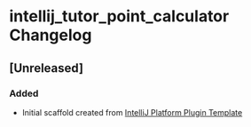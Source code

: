 <!-- Keep a Changelog guide -> https://keepachangelog.com -->

# intellij_tutor_point_calculator Changelog

## [Unreleased]
### Added
- Initial scaffold created from [IntelliJ Platform Plugin Template](https://github.com/JetBrains/intellij-platform-plugin-template)

